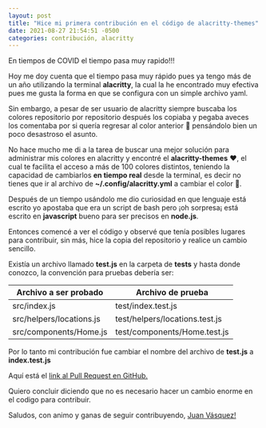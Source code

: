 ```yaml
---
layout: post
title: "Hice mi primera contribución en el código de alacritty-themes"
date: 2021-08-27 21:54:51 -0500
categories: contribución, alacritty
---
```


En tiempos de COVID el tiempo pasa muy rapido!!!

Hoy me doy cuenta que el tiempo pasa muy rápido pues ya tengo más de un año utilizando la terminal **alacritty**, la cual la he encontrado muy efectiva pues me gusta la forma en que se configura con un simple archivo yaml.

Sin embargo, a pesar de ser usuario de alacritty siempre buscaba los colores repositorio por repositorio después los copiaba y pegaba aveces los comentaba por si quería regresar al color anterior 🤯 pensándolo bien un poco desastroso el asunto.

No hace mucho me di a la tarea de buscar una mejor solución para administrar mis colores en alacritty y encontré el **alacritty-themes** ❤️, el cual te facilita el acceso a más de 100 colores distintos, teniendo la capacidad de cambiarlos **en tiempo real** desde la terminal, es decir no tienes que ir al archivo de **~/.config/alacritty.yml** a cambiar el color 👏.

Después de un tiempo usándolo me dio curiosidad en que lenguaje está escrito yo apostaba que era un script de bash pero ¡oh sorpresa¡ está escrito en **javascript** bueno para ser precisos en **node.js**.

Entonces comencé a ver el código y observé que tenía posibles lugares para contribuir, sin más, hice la copia del repositorio y realice un cambio sencillo.

Existía un archivo llamado **test.js** en la carpeta de **tests** y hasta donde conozco, la convención para pruebas debería ser:

| Archivo a ser probado    | Archivo de prueba              |
| ------------------------ | ------------------------------ |
| src/index.js             | test/index.test.js             |
| src/helpers/locations.js | test/helpers/locations.test.js |
| src/components/Home.js   | test/components/Home.test.js   |

Por lo tanto mi contribución fue cambiar el nombre del archivo de **test.js** a **index.test.js**

Aquí está el [link al Pull Request en GitHub.](https://github.com/rajasegar/alacritty-themes/pull/27)

Quiero concluir diciendo que no es necesario hacer un cambio enorme en el codigo para contribuir.

Saludos, con animo y ganas de seguir contribuyendo, [Juan Vásquez!](https://github.com/juanvqz)
